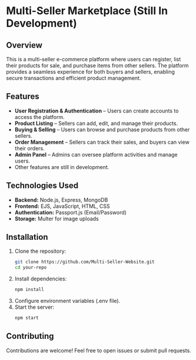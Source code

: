 # Multi-Seller Marketplace (Still In Development)

## Overview
This is a multi-seller e-commerce platform where users can register, list their products for sale, and purchase items from other sellers. The platform provides a seamless experience for both buyers and sellers, enabling secure transactions and efficient product management.

## Features
- **User Registration & Authentication** – Users can create accounts to access the platform.
- **Product Listing** – Sellers can add, edit, and manage their products.
- **Buying & Selling** – Users can browse and purchase products from other sellers.
- **Order Management** – Sellers can track their sales, and buyers can view their orders.
- **Admin Panel** – Admins can oversee platform activities and manage users.
- Other features are still in development. 

## Technologies Used
- **Backend:** Node.js, Express, MongoDB  
- **Frontend:** EJS, JavaScript, HTML, CSS  
- **Authentication:** Passport.js (Email/Password)  
- **Storage:** Multer for image uploads   

## Installation
1. Clone the repository:
   ```bash
   git clone https://github.com/Multi-Seller-Website.git
   cd your-repo
   ```  
2. Install dependencies:
   ```bash
   npm install
   ```  
3. Configure environment variables (.env file).  
4. Start the server:
   ```bash
   npm start
   ```  

## Contributing
Contributions are welcome! Feel free to open issues or submit pull requests.

